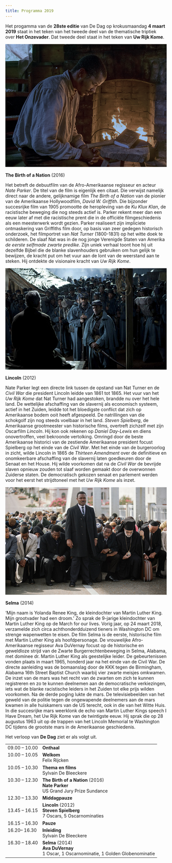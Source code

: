 ```yaml
---
title: Programma 2019
---
```


Het progamma van de **28ste editie** van De Dag op krokusmaandag **4 maart 2019** staat in het teken van het tweede deel van de thematische triptiek over **Het Onzevader**. Dat tweede deel staat in het teken van **Uw Rijk Kome**.

<img src= "bn.jpg">

**The Birth of a Nation** (2016)

 Het betreft de debuutfilm van de Afro-Amerikaanse regisseur en acteur _Nate Parker_. De titel van de film is eigenlijk een citaat. Die verwijst namelijk direct naar de andere, gelijknamige film _The Birth of a Nation_ van de pionier van de Amerikaanse Hollywoodfilm, _David W. Griffith_. Die bijzonder succesrijke film van 1905 promootte de heropleving van de _Ku Klux Klan_, de racistische beweging die nog steeds actief is. Parker rekent meer dan een eeuw later af met die racistische prent die in de officiële filmgeschiedenis als een meesterwerk wordt gezien. Parker realiseert zijn impliciete ontmaskering van Griffiths film door, op basis van zeer gedegen historisch onderzoek, het filmportret van _Nat Turner_ (1800-1831) op het witte doek te schilderen. De slaaf Nat was in de nog jonge Verenigde Staten van Amerika _de eerste selfmade zwarte predike_. Zijn uniek verhaal toont hoe hij uit dezelfde Bijbel die de blanke slavenhouders gebruiken om hun gelijk te bewijzen, de kracht put om het vuur aan de lont van de weerstand aan te steken. Hij ontdekte de visionaire kracht van _Uw Rijk Kome_. 

<img src=lc.jpg>

**Lincoln** (2012) 

Nate Parker legt een directe link tussen de opstand van Nat Turner en de _Civil War_ die president Lincoln leidde van 1861 tot 1865. Het vuur van het _Uw Rijk Kome_ dat Nat Turner had aangestoken, brandde nu over het hele land. De wettelijke afschaffing van de slavernij als economisch systeem, actief in het Zuiden, leidde tot het bloedigste conflict dat zich op Amerikaanse bodem ooit heeft afgespeeld. De natrillingen van die schokgolf zijn nog steeds voelbaar in het land. _Steven Spielberg_, de Amerikaanse grootmeester van historische films, overtreft zichzelf met zijn Oscarfilm _Lincoln_. Hij kon ook rekenen op _Daniel Day-Lewis_ en diens onovertroffen, veel bekroonde vertolking. Omringd door de beste Amerikaanse historici van de zestiende Amerikaanse president  focust Spielberg op het einde van de _Civil War_. Met het einde van de burgeroorlog in zicht, wilde Lincoln in 1865 de _Thirteen Amendment_ over de definitieve en onomkeerbare afschaffing van de slavernij laten goedkeuren door de Senaat en het House. Hij wilde voorkomen dat na de _Civil War_ de bevrijde slaven opnieuw zouden tot slaaf worden gemaakt door de overwonnen Zuiderse staten. De democratisch gekozen senaat en parlement werden voor het eerst het strijdtoneel met het _Uw Rijk Kome_ als inzet.

<img src="sel.jpg">

**Selma** (2014)

 ‘Mijn naam is Yolanda Renee King, de kleindochter van Martin Luther King. Mijn grootvader had een droom.’ Zo sprak de 9-jarige kleindochter van Martin Luther King op de March for our lives. Vorig jaar, op 24 maart 2018, verzamelde zich circa achthonderdduizend tieners in Washington DC om strenge wapenwetten te eisen. De film Selma is de eerste, historische film met Martin Luther King als hoofdpersonage. De vrouwelijke Afro-Amerikaanse regisseur Ava DuVernay focust op de historische en geweldloze strijd van de Zwarte Burgerrechtenbeweging in Selma, Alabama, met dominee dr. Martin Luther King als geestelijke leider. De gebeurtenissen vonden plaats in maart 1965, honderd jaar na het einde van de Civil War. De directe aanleiding was de bomaanslag door de KKK tegen de Birmingham, Alabama 16th Street Baptist Church waarbij vier zwarte meisjes omkwamen. De inzet van de mars was het recht van de zwarten om zich te kunnen registreren en zo te kunnen deelnemen aan de democratische verkiezingen, iets wat de blanke racistische leiders in het Zuiden tot elke prijs wilden voorkomen. Na de derde poging lukte de mars. De televisiebeelden van het geweld van de politie tegen de ongewapende deelnemers aan de mars kwamen in alle huiskamers van de US terecht, ook in die van het Witte Huis. In die succesrijke mars weerklonk de echo van Martin Luther Kings speech I Have  Dream, het Uw Rijk Kome van de twintigste eeuw. Hij sprak die op 28 augustus 1963 uit op de trappen van het Lincoln Memorial te Washington DC tijdens de grootste mars in de Amerikaanse geschiedenis.

Het verloop van **De Dag** ziet er als volgt uit.

<table cellpadding="3" cellspacing="2">
               <tr>
                 <td valign="top">09.00 &ndash; 10.00</td>
                 <td><strong id="onthaal">Onthaal</strong></td>
               </tr>
               <tr>
                 <td valign="top">10.00 &ndash; 10.05 </td>
                 <td><strong id="welkom">Welkom</strong><br>
                   <span id="felixrijcken">Felix Rijcken</span></td>
               </tr>
                 <td valign="top">10.05 &ndash; 10.30 </td>
                 <td><strong id="ovrhetthema">Thema en films</strong><br>
                   <span id="SylvainDeBleeckere">Sylvain De Bleeckere</span></td>
               </tr>
                 </td> 
               <tr>
                 <td valign="top">10.30 &ndash; 12.30</td>
                 <td><strong class="style1" id="legaminauv&eacute;lo">The Birth of a Nation</strong> (2016) <br>
                   <strong>Nate Parker</strong><br>
                   <span class="Prijs">US Grand Jury Prize Sundance</span></td>
               </tr>
               <tr>
                 <td>12.30  &ndash; 13.30</td>
                 <td id="middagpauze2"><strong>Middagpauze</strong></td>
               </tr>
                 <td valign="top
               <tr>
                 <td valign="top">13.45  &ndash; 16.15</td>
                 <td><strong class="style1">Lincoln </strong>(2012) <br>
                   <strong id="tonykaye">Steven Spielberg</strong><br>
                 <span class="Prijs">7 Oscars, 5   Oscarnominaties</span></td>
               </tr>
               <tr>
                 <td valign="top">16.15 &ndash; 16.30</td>
                 <td><strong id="pauze">Pauze</strong></td>
               </tr>
                 <td valign="top">16.20&ndash; 16.30 </td>
                 <td><strong id="inleiding">Inleiding <span class="gamin"></span></strong><br>
                   <span id="SylvainDeBleeckere">Sylvain De Bleeckere</span></td>
               <tr>
                 <td valign="top">16.30 &ndash; 18.40</td>
                 <td><strong class="style1" id="hiddenfigures">Selma</strong> (2014) <br>
                   <span id="alikaurismaki"><strong> Ava DuVernay</strong> <br>
                   <span class="Prijs">1 Oscar, 1 Oscarnominatie, 1 Golden Globenominatie </span></span></td>
               </tr>
            </td>
    </table>